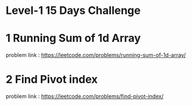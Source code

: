 # Level-1 15 Days Challenge

# 1 Running Sum of 1d Array

problem link : https://leetcode.com/problems/running-sum-of-1d-array/





# 2 Find Pivot index

problem link : https://leetcode.com/problems/find-pivot-index/
